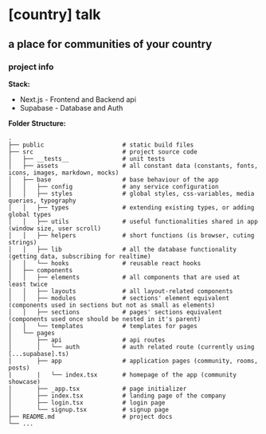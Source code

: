# [country] talk

## a place for communities of your country

### project info

**Stack:**

- Next.js - Frontend and Backend api
- Supabase - Database and Auth

**Folder Structure:**

    .
    ├── public                      # static build files
    ├── src                         # project source code
    │   ├── __tests__               # unit tests
    │   ├── assets                  # all constant data (constants, fonts, icons, images, markdown, mocks)
    │   ├── base                    # base behaviour of the app
    │   │   ├── config              # any service configuration
    │   │   ├── styles              # global styles, css-variables, media queries, typography
    │   │   ├── types               # extending existing types, or adding global types
    │   │   ├── utils               # useful functionalities shared in app (window size, user scroll)
    │   │   ├── helpers             # short functions (is browser, cuting strings)
    │   │   ├── lib                 # all the database functionality (getting data, subscribing for realtime)
    │   │   └── hooks               # reusable react hooks
    │   ├── components
    │   │   ├── elements            # all components that are used at least twice
    │   │   ├── layouts             # all layout-related components
    │   │   ├── modules             # sections' element equivalent (components used in sections but not as small as elements)
    │   │   ├── sections            # pages' sections equivalent (components used once should be nested in it's parent)
    │   │   └── templates           # templates for pages
    │   └── pages
    │       ├── api                 # api routes
    │       │   └── auth            # auth related route (currently using [...supabase].ts)
    │       ├── app                 # application pages (community, rooms, posts)
    |       |   └── index.tsx       # homepage of the app (community showcase)
    │       ├── _app.tsx            # page initializer
    │       ├── index.tsx           # landing page of the company
    │       ├── login.tsx           # login page
    │       └── signup.tsx          # signup page
    ├── README.md                   # project docs
    └── ...
